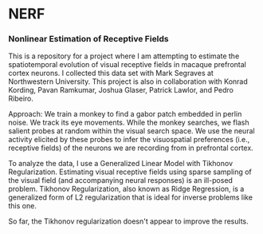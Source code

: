 # NERF
### Nonlinear Estimation of Receptive Fields

This is a repository for a project where I am attempting to estimate the spatiotemporal evolution of visual receptive fields in macaque prefrontal cortex neurons. I collected this data set with Mark Segraves at Northwestern University. This project is also in collaboration with Konrad Kording, Pavan Ramkumar, Joshua Glaser, Patrick Lawlor, and Pedro Ribeiro.

Approach: We train a monkey to find a gabor patch embedded in perlin noise. We track its eye movements. While the monkey searches, we flash salient probes at random within the visual search space. We use the neural activity elicited by these probes to infer the visuospatial preferences (i.e., receptive fields) of the neurons we are recording from in prefrontal cortex. 

To analyze the data, I use a Generalized Linear Model with Tikhonov Regularization. Estimating visual receptive fields using sparse sampling of the visual field (and accompanying neural responses) is an ill-posed problem. Tikhonov Regularization, also known as Ridge Regression, is a generalized form of L2 regularization that is ideal for inverse problems like this one. 

So far, the Tikhonov regularization doesn't appear to improve the results. 
